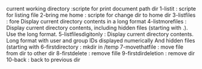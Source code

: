 current working directory :scripte for print document path dir
1-listit : scripte for listing file
2-bring me home : scripte for  change dir to home dir
3-listfiles : fore Display current directory contents in a long format
4-listmorefiles : Display current directory contents, including hidden files (starting with .). Use the long format.
5-listfilesdigitonly : Display current directory contents.  Long format with user and group IDs displayed numerically And hidden files (starting with 
6-firstdirectory : mkdir in /temp
7-movethatfile : move file from dir to other dir
8-firstdelete : remove fille
9-firstdirdeletion : remove dir
10-back : back to previous dir   
